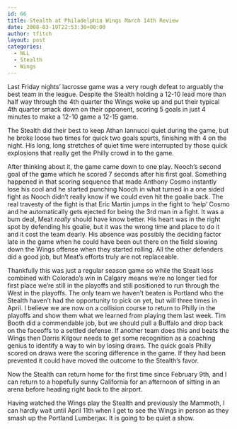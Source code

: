 ```yaml
---
id: 66
title: Stealth at Philadelphia Wings March 14th Review
date: 2008-03-19T22:53:30+00:00
author: tfitch
layout: post
categories:
  - NLL
  - Stealth
  - Wings
---
```

Last Friday nights&#8217; lacrosse game was a very rough defeat to arguably the best team in the league. Despite the Stealth holding a 12-10 lead more than half way through the 4th quarter the Wings woke up and put their typical 4th quarter smack down on their opponent, scoring 5 goals in just 4 minutes to make a 12-10 game a 12-15 game.

The Stealth did their best to keep Athan Iannucci quiet during the game, but he broke loose two times for quick two goals spurts, finishing with 4 on the night. His long, long stretches of quiet time were interrupted by those quick explosions that really get the Philly crowd in to the game.

After thinking about it, the game came down to one play. Nooch&#8217;s second goal of the game which he scored 7 seconds after his first goal. Something happened in that scoring sequence that made Anthony Cosmo instantly lose his cool and he started punching Nooch in what turned in a one sided fight as Nooch didn&#8217;t really know if we could even hit the goalie back. The real travesty of the fight is that Eric Martin jumps in the fight to &#8216;help&#8217; Cosmo and he automatically gets ejected for being the 3rd man in a fight. It was a bum deal, Meat _really_ should have know better. His heart was in the right spot by defending his goalie, but it was the wrong time and place to do it and it cost the team dearly. His absence was possibly the deciding factor late in the game when he could have been out there on the field slowing down the Wings offense when they started rolling. All the other defenders did a good job, but Meat&#8217;s efforts truly are not replaceable.

Thankfully this was just a regular season game so while the Stealt loss combined with Colorado&#8217;s win in Calgary means we&#8217;re no longer tied for first place we&#8217;re still in the playoffs and still positioned to run through the West in the playoffs. The only team we haven&#8217;t beaten is Portland who the Stealth haven&#8217;t had the opportunity to pick on yet, but will three times in April. I believe we are now on a collision course to return to Philly in the playoffs and show them what we learned from playing them last week. Tim Booth did a commendable job, but we should pull a Buffalo and drop back on the faceoffs to a settled defense. If another team does this and beats the Wings then Darris Kilgour needs to get some recognition as a coaching genius to identify a way to win by losing draws. The quick goals Philly scored on draws were the scoring difference in the game. If they had been prevented it could have moved the outcome to the Stealth&#8217;s favor.

Now the Stealth can return home for the first time since February 9th, and I can return to a hopefully sunny California for an afternoon of sitting in an arena before heading right back to the airport.

Having watched the Wings play the Stealth and previously the Mammoth, I can hardly wait until April 11th when I get to see the Wings in person as they smash up the Portland Lumberjax. It is going to be quiet a show.
